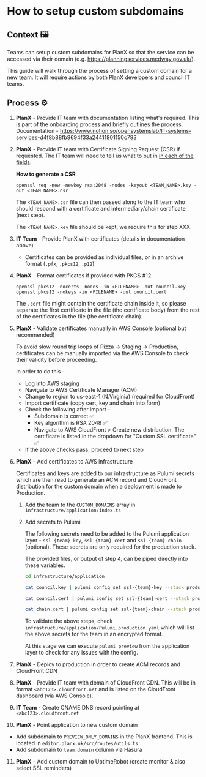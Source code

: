 # How to setup custom subdomains

## Context 🖼️
Teams can setup custom subdomains for PlanX so that the service can be accessed via their domain (e.g. https://planningservices.medway.gov.uk/).

This guide will walk through the process of setting a custom domain for a new team. It will require actions by both PlanX developers and council IT teams.

## Process ⚙️
1. **PlanX** - Provide IT team with documentation listing what's required. This is part of the onboarding process and briefly outlines the process. Documentation - https://www.notion.so/opensystemslab/IT-systems-services-d4f8b88fb9694f33a24411801150c793

2. **PlanX** - Provide IT team with Certificate Signing Request (CSR) if requested. The IT team will need to tell us what to put in [in each of the fields](https://en.wikipedia.org/wiki/Certificate_signing_request#Procedure).

    **How to generate a CSR**
    ```shell
    openssl req -new -newkey rsa:2048 -nodes -keyout <TEAM_NAME>.key -out <TEAM_NAME>.csr
    ```

    The `<TEAM_NAME>.csr` file can then passed along to the IT team who should respond with a certificate and intermediary/chain certificate (next step). 

    The `<TEAM_NAME>.key` file should be kept, we require this for step XXX.


3. **IT Team** - Provide PlanX with certificates (details in documentation above)
    - Certificates can be provided as individual files, or in an archive format (`.pfx`, `.pkcs12`, `.p12`)

4. **PlanX** - Format certificates if provided with PKCS #12
    ```shell
    openssl pkcs12 -nocerts -nodes -in <FILENAME> -out council.key
    openssl pkcs12 -nokeys -in <FILENAME> -out council.cert
    ```
    
    The `.cert` file might contain the certificate chain inside it, so please separate the first certificate in the file (the certificate body) from the rest of the certificates in the file (the certificate chain).

5. **PlanX** - Validate certificates manually in AWS Console (optional but recommended)
  
    To avoid slow round trip loops of Pizza -> Staging -> Production, certificates can be manually imported via the AWS Console to check their validity before proceeding.

    In order to do this -

      - Log into AWS staging 
      - Navigate to AWS Certificate Manager (ACM)
      - Change to region to us-east-1 (N.Virginia) (required for CloudFront)
      - Import certificate (copy cert, key and chain into form)
      - Check the following after import - 
        - Subdomain is correct ✅
        - Key algorithm is RSA 2048 ✅
        - Navigate to AWS CloudFront > Create new distribution. The certificate is listed in the dropdown for "Custom SSL certificate" ✅
      - If the above checks pass, proceed to next step

6. **PlanX** - Add certificates to AWS infrastructure

    Certificates and keys are added to our infrastructure as Pulumi secrets which are then read to generate an ACM record and CloudFront distribution for the custom domain when a deployment is made to Production.

    1. Add the team to the `CUSTOM_DOMAINS` array in `infrastructure/application/index.ts`

    2. Add secrets to Pulumi

        The following secrets need to be added to the Pulumi application layer - `ssl-{team}-key`, `ssl-{team}-cert` and `ssl-{team}-chain` (optional). These secrets are only required for the production stack.

        The provided files, or output of step 4, can be piped directly into these variables.

        ```bash
        cd infrastructure/application

        cat council.key | pulumi config set ssl-{team}-key --stack production --secret

        cat council.cert | pulumi config set ssl-{team}-cert --stack production --secret

        cat chain.cert | pulumi config set ssl-{team}-chain --stack production --secret
        ```

        To validate the above steps, check `infrastructure/application/Pulumi.production.yaml` which will list the above secrets for the team in an encrypted format.

        At this stage we can execute `pulumi preview` from the application layer to check for any issues with the config.

7. **PlanX** - Deploy to production in order to create ACM records and CloudFront CDN

8. **PlanX** - Provide IT team with domain of CloudFront CDN. This will be in format `<abc123>.cloudfront.net` and is listed on the CloudFront dashboard (via AWS Console).
  
9. **IT Team** - Create CNAME DNS record pointing at `<abc123>.cloudfront.net`

10. **PlanX** - Point application to new custom domain

  - Add subdomain to `PREVIEW_ONLY_DOMAINS` in the PlanX frontend. This is located in `editor.planx.uk/src/routes/utils.ts`
  - Add subdomain to `team.domain` column via Hasura
  
11.  **PlanX** - Add custom domain to UptimeRobot (create monitor & also select SSL reminders)